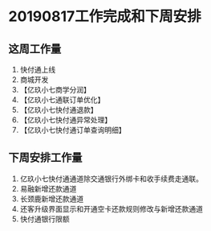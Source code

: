 # 20190817工作完成和下周安排

## 这周工作量

1. 快付通上线
2. 商城开发
3. 【亿玖小七商学分润】
4. 【亿玖小七通联订单优化】
5. 【亿玖小七快付通退款】
6. 【亿玖小七快付通异常处理】
7. 【亿玖小七快付通订单查询明细】

## 下周安排工作量


1. 亿玖小七快付通通道除交通银行外绑卡和收手续费走通联。
2. 易融新增还款通道
3. 长颈鹿新增还款通道
4. 还客升级界面显示和开通空卡还款规则修改与新增还款通道
5. 快付通银行限额


